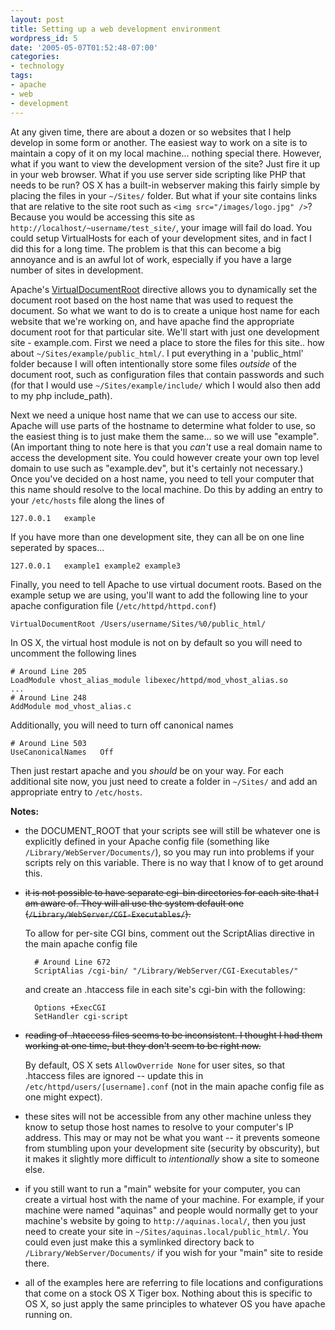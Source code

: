 ```yaml
---
layout: post
title: Setting up a web development environment
wordpress_id: 5
date: '2005-05-07T01:52:48-07:00'
categories:
- technology
tags:
- apache
- web
- development
---
```

At any given time, there are about a dozen or so websites that I help develop in
some form or another.  The easiest way to work on a site is to maintain a copy
of it on my local machine... nothing special there.  However, what if you want
to view the development version of the site?  Just fire it up in your web
browser.  What if you use server side scripting like PHP that needs to be run?
OS X has a built-in webserver making this fairly simple by placing the files in
your `~/Sites/` folder.  But what if your site contains links that are relative
to the site root such as `<img src="/images/logo.jpg" />`?  Because you would be
accessing this site as `http://localhost/~username/test_site/`, your image will
fail do load.  You could setup VirtualHosts for each of your development sites,
and in fact I did this for a long time.  The problem is that this can become a
big annoyance and is an awful lot of work, especially if you have a large number
of sites in development.
<!--more-->

Apache's [VirtualDocumentRoot][] directive allows you to dynamically set the
document root  based on the host name that was used to request the document.  So
what we want to do is to create a unique host name for each website that we're
working on, and have apache find the appropriate document root for that
particular site.  We'll start with just one development site - example.com.
First we need a place to store the files for this site.. how about
`~/Sites/example/public_html/`.  I put everything in a 'public\_html' folder
because I will often intentionally store some files _outside_ of the document
root, such as configuration files that contain passwords and such (for that I
would use `~/Sites/example/include/` which I would also then add to my php
include\_path).

Next we need a unique host name that we can use to access our site.  Apache will
use parts of the hostname to determine what folder to use, so the easiest thing
is to just make them the same... so we will use "example".  (An important thing
to note here is that you _can't_ use a real domain name to access the
development site.  You could however create your own top level domain to use
such as "example.dev", but it's certainly not necessary.)  Once you've decided
on a host name, you need to tell your computer that this name should resolve to
the local machine.  Do this by adding an entry to your `/etc/hosts` file along
the lines of 

    127.0.0.1   example

If you have more than one development site, they can all be on one line
seperated by spaces...

    127.0.0.1   example1 example2 example3


Finally, you need to tell Apache to use virtual document roots.  Based on the
example setup we are using, you'll want to add the following line to your apache
configuration file (`/etc/httpd/httpd.conf`)

    VirtualDocumentRoot /Users/username/Sites/%0/public_html/

In OS X, the virtual host module is not on by default so you will need to
uncomment the following lines
    
    # Around Line 205
    LoadModule vhost_alias_module libexec/httpd/mod_vhost_alias.so
    ...
    # Around Line 248
    AddModule mod_vhost_alias.c

Additionally, you will need to turn off canonical names

    # Around Line 503
    UseCanonicalNames   Off

Then just restart apache and you _should_ be on your way.  For each additional
site now, you just need to create a folder in `~/Sites/` and add an appropriate
entry to `/etc/hosts`.

__Notes:__

- the DOCUMENT_ROOT that your scripts see will still be whatever one is
explicitly defined in your Apache config file (something like
`/Library/WebServer/Documents/`), so you may run into problems if your scripts
rely on this variable.  There is no way that I know of to get around
this.

- <strike>it is not possible to have separate cgi-bin directories for each site
that I am aware of.  They will all use the system default one
(`/Library/WebServer/CGI-Executables/`).</strike>  

    To allow for per-site CGI bins, comment out the ScriptAlias directive
    in the main apache config file

        # Around Line 672
        ScriptAlias /cgi-bin/ "/Library/WebServer/CGI-Executables/"

    and create an .htaccess file in each site's cgi-bin with the following:

        Options +ExecCGI
        SetHandler cgi-script

- <strike>reading of .htaccess files seems to be inconsistent.  I thought I had
them working at one time, but they don't seem to be right now.</strike>  

    By default, OS X sets `AllowOverride None` for user sites, so that .htaccess
    files are ignored -- update this in `/etc/httpd/users/[username].conf` (not
    in the main apache config file as one might expect).

- these sites will not be accessible from any other machine unless they know to
setup those host names to resolve to your computer's IP address.  This may or
may not be what you want -- it prevents someone from stumbling upon your
development site (security by obscurity), but it makes it slightly more
difficult to _intentionally_ show a site to someone else.

- if you still want to run a "main" website for your computer, you can create a
virtual host with the name of your machine.  For example, if your machine were
named "aquinas" and people would normally get to your machine's website by going
to `http://aquinas.local/`, then you just need to create your site in
`~/Sites/aquinas.local/public_html/`.  You could even just make this a symlinked
directory back to `/Library/WebServer/Documents/` if you wish for your "main"
site to reside there.

- all of the examples here are referring to file locations and configurations
that come on a stock OS X Tiger box.  Nothing about this is specific to OS X, so
just apply the same principles to whatever OS you have apache running on.

[VirtualDocumentRoot]: http://httpd.apache.org/docs/mod/mod_vhost_alias.html#virtualdocumentroot
